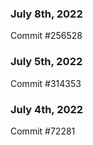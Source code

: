 ### July 8th, 2022

Commit #256528

### July 5th, 2022

Commit #314353


### July 4th, 2022

Commit #72281
